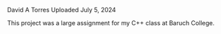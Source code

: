 David A Torres
Uploaded July 5, 2024

This project was a large assignment for my C++ class at Baruch College.
